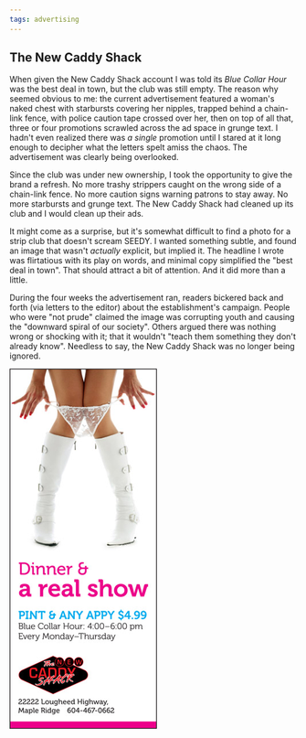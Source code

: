 ```yaml
---
tags: advertising
---
```


<article>
<h1>The New Caddy Shack</h1>
<section>
<p>When given the New Caddy Shack account I was told its <em>Blue Collar Hour</em> was the best deal in town, but the club was still empty. The reason why seemed obvious to me: the current advertisement featured a woman's naked chest with starbursts covering her nipples, trapped behind a chain-link fence, with police caution tape crossed over her, then on top of all that, three or four promotions scrawled across the ad space in grunge text. I hadn't even realized there was <em>a single</em> promotion until I stared at it long enough to decipher what the letters spelt amiss the chaos. The advertisement was clearly being overlooked.</p>
<p>Since the club was under new ownership, I took the opportunity to give the brand a refresh. No more trashy strippers caught on the wrong side of a chain-link fence. No more caution signs warning patrons to stay away. No more starbursts and grunge text. The New Caddy Shack had cleaned up its club and I would clean up their ads.</p>
<p>It might come as a surprise, but it's somewhat difficult to find a photo for a strip club that doesn't scream SEEDY. I wanted something subtle, and found an image that wasn't <em>actually</em> explicit, but implied it. The headline I wrote was flirtatious with its play on words, and minimal copy simplified the "best deal in town". That should attract a bit of attention. And it did more than a little.</p>
<p>During the four weeks the advertisement ran, readers bickered back and forth (via letters to the editor) about the establishment's campaign. People who were "not prude" claimed the image was corrupting youth and causing the "downward spiral of our society". Others argued there was nothing wrong or shocking with it; that it wouldn't "teach them something they don't already know". Needless to say, the New Caddy Shack was no longer being ignored.</p>
</section>
<aside><a href="images/CaddyShack.jpg" class="luminous" title="The New Caddy Shack Advertisement"><img src="images/CaddyShack-thumb.jpg" width="258" height="630"></a></aside>
</article>
<div class="clear"></div>
